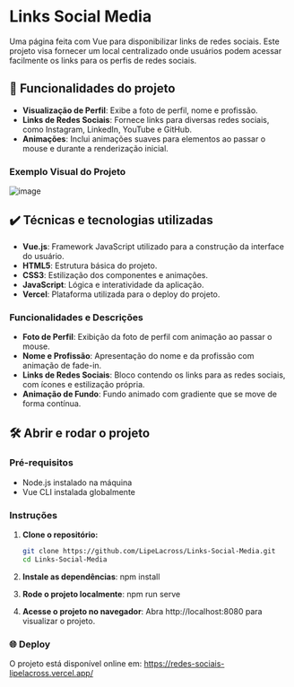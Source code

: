 # Links Social Media

Uma página feita com Vue para disponibilizar links de redes sociais. Este projeto visa fornecer um local centralizado onde usuários podem acessar facilmente os links para os perfis de redes sociais.

## 🔨 Funcionalidades do projeto

- **Visualização de Perfil**: Exibe a foto de perfil, nome e profissão.
- **Links de Redes Sociais**: Fornece links para diversas redes sociais, como Instagram, LinkedIn, YouTube e GitHub.
- **Animações**: Inclui animações suaves para elementos ao passar o mouse e durante a renderização inicial.

### Exemplo Visual do Projeto
![image](https://github.com/user-attachments/assets/eb376c81-ca09-406b-a7bc-54faf08106b3)

## ✔️ Técnicas e tecnologias utilizadas

- **Vue.js**: Framework JavaScript utilizado para a construção da interface do usuário.
- **HTML5**: Estrutura básica do projeto.
- **CSS3**: Estilização dos componentes e animações.
- **JavaScript**: Lógica e interatividade da aplicação.
- **Vercel**: Plataforma utilizada para o deploy do projeto.

### Funcionalidades e Descrições

- **Foto de Perfil**: Exibição da foto de perfil com animação ao passar o mouse.
- **Nome e Profissão**: Apresentação do nome e da profissão com animação de fade-in.
- **Links de Redes Sociais**: Bloco contendo os links para as redes sociais, com ícones e estilização própria.
- **Animação de Fundo**: Fundo animado com gradiente que se move de forma contínua.

## 🛠️ Abrir e rodar o projeto

### Pré-requisitos

- Node.js instalado na máquina
- Vue CLI instalada globalmente

### Instruções

1. **Clone o repositório:**

   ```bash
   git clone https://github.com/LipeLacross/Links-Social-Media.git
   cd Links-Social-Media
   ```
2. **Instale as dependências**:
npm install

3. **Rode o projeto localmente**:
npm run serve

4. **Acesse o projeto no navegador**:
Abra http://localhost:8080 para visualizar o projeto.

### 🌐 Deploy
O projeto está disponível online em: https://redes-sociais-lipelacross.vercel.app/
